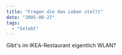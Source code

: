 ```yaml
---
title: "Fragen die das Leben stellt"
date: "2005-08-27"
tags:
  - "Gelebt"
---
```


Gibt's im IKEA-Restaurant eigentlich WLAN?
